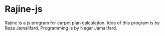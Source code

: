 # Rajine-js
Rajine is a js program for carpet plan calculation.
Idea of this program is by Reza Jamalifard.
Programming is by Negar Jamalifard.
